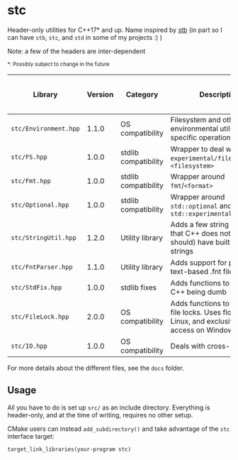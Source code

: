 # stc

Header-only utilities for C++17\* and up. Name inspired by [stb](https://github.com/nothings/stb) (in part so I can have `stb`, `stc`, and `std` in some of my projects :) )

Note: a few of the headers are inter-dependent

<sub>\*: Possibly subject to change in the future</sub>

| Library | Version | Category | Description | Dependencies (not including stdlib includes) |
| --- | --- | --- | --- | --- |
| `stc/Environment.hpp` | 1.1.0  | OS compatibility | Filesystem and other environmental utils for OS-specific operations | `FS.hpp`, `Optional.hpp` |
| `stc/FS.hpp` | 1.0.0 | stdlib compatibility | Wrapper to deal with `experimental/filesystem` and `<filesystem>` | |
| `stc/Fmt.hpp` | 1.0.0 | stdlib compatibility | Wrapper around `fmt`/`<format>` | |
| `stc/Optional.hpp` | 1.0.0 | stdlib compatibility | Wrapper around `std::optional` and `std::experimental::optional` | | 
| `stc/StringUtil.hpp` | 1.2.0 | Utility library | Adds a few string operations that C++ does not (but should) have built into strings | |
| `stc/FntParser.hpp` | 1.1.0 | Utility library | Adds support for parsing text-based .fnt files | `FS.hpp`, `StdFix.hpp` |
| `stc/StdFix.hpp` | 1.0.0 | stdlib fixes | Adds functions to deal with C++ being dumb | |
| `stc/FileLock.hpp` | 2.0.0 | OS compatibility | Adds functions to deal with file locks. Uses flock on Linux, and exclusive file access on Windows. | |
| `stc/IO.hpp` | 1.0.0 | OS compatibility | Deals with cross-platform IO | |

For more details about the different files, see the `docs` folder.

## Usage

All you have to do is set up `src/` as an include directory. Everything is header-only, and at the time of writing, requires no other setup.

CMake users can instead `add_subdirectory()` and take advantage of the `stc` interface target:
```
target_link_libraries(your-program stc)
```
